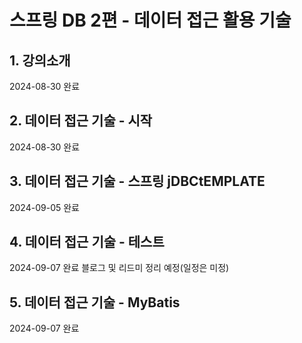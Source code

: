 # 스프링 DB 2편 - 데이터 접근 활용 기술

## 1. 강의소개
2024-08-30 완료

## 2. 데이터 접근 기술 - 시작
2024-08-30 완료

## 3. 데이터 접근 기술 - 스프링 jDBCtEMPLATE
2024-09-05 완료

## 4. 데이터 접근 기술 - 테스트
2024-09-07 완료
블로그 및 리드미 정리 예정(일정은 미정)

## 5. 데이터 접근 기술 - MyBatis
2024-09-07 완료

